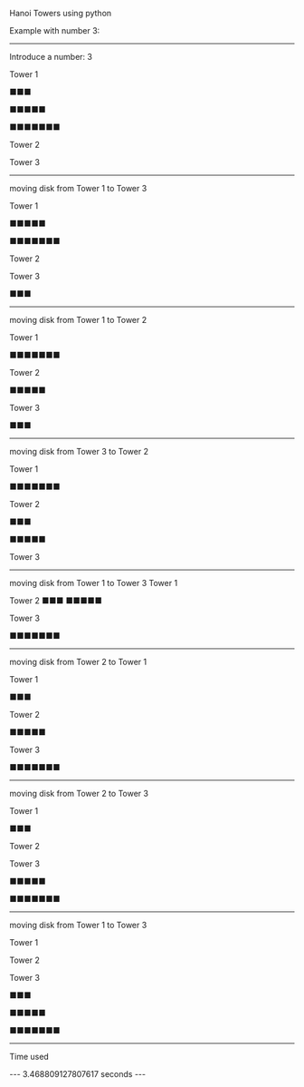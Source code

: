 Hanoi Towers using python

Example with number 3:

-------------------------

Introduce a number: 3


Tower 1

  ■■■
  
 ■■■■■
 
■■■■■■■

Tower 2

Tower 3

-------------------------
moving disk from Tower 1 to Tower 3

Tower 1

 ■■■■■
 
■■■■■■■

Tower 2

Tower 3

■■■

-------------------------
moving disk from Tower 1 to Tower 2

Tower 1

■■■■■■■

Tower 2

■■■■■

Tower 3

■■■

-------------------------
moving disk from Tower 3 to Tower 2

Tower 1

■■■■■■■

Tower 2

 ■■■
 
■■■■■

Tower 3

-------------------------
moving disk from Tower 1 to Tower 3
Tower 1

Tower 2
 ■■■
■■■■■

Tower 3

■■■■■■■

-------------------------
moving disk from Tower 2 to Tower 1

Tower 1

■■■

Tower 2

■■■■■

Tower 3

■■■■■■■

-------------------------
moving disk from Tower 2 to Tower 3

Tower 1

■■■

Tower 2

Tower 3

 ■■■■■
 
■■■■■■■

-------------------------
moving disk from Tower 1 to Tower 3

Tower 1

Tower 2

Tower 3

  ■■■
  
 ■■■■■
 
■■■■■■■


-------------------------
Time used

--- 3.468809127807617 seconds ---
